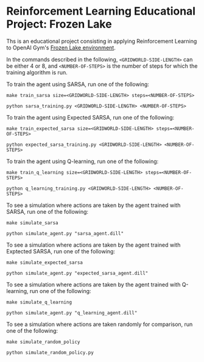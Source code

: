 # Reinforcement Learning Educational Project: Frozen Lake

Ths is an educational project consisting in applying Reinforcement Learning to OpenAI Gym's [Frozen Lake environment](https://gym.openai.com/envs/FrozenLake8x8-v0/).

In the commands described in the following, `<GRIDWORLD-SIDE-LENGTH>` can be either 4 or 8, and `<NUMBER-OF-STEPS>` is the number of steps for which the training algorithm is run.

To train the agent using SARSA, run one of the following:

```shell
make train_sarsa size=<GRIDWORLD-SIDE-LENGTH> steps=<NUMBER-OF-STEPS>
```

```shell
python sarsa_training.py <GRIDWORLD-SIDE-LENGTH> <NUMBER-OF-STEPS>
```

To train the agent using Expected SARSA, run one of the following:

```shell
make train_expected_sarsa size=<GRIDWORLD-SIDE-LENGTH> steps=<NUMBER-OF-STEPS>
```

```shell
python expected_sarsa_training.py <GRIDWORLD-SIDE-LENGTH> <NUMBER-OF-STEPS>
```

To train the agent using Q-learning, run one of the following:

```shell
make train_q_learning size=<GRIDWORLD-SIDE-LENGTH> steps=<NUMBER-OF-STEPS>
```

```shell
python q_learning_training.py <GRIDWORLD-SIDE-LENGTH> <NUMBER-OF-STEPS>
```

To see a simulation where actions are taken by the agent trained with SARSA, run one of the following:

```shell
make simulate_sarsa
```

```shell
python simulate_agent.py "sarsa_agent.dill"
```

To see a simulation where actions are taken by the agent trained with Exptected SARSA, run one of the following:

```shell
make simulate_expected_sarsa
```

```shell
python simulate_agent.py "expected_sarsa_agent.dill"
```

To see a simulation where actions are taken by the agent trained with Q-learning, run one of the following:

```shell
make simulate_q_learning
```

```shell
python simulate_agent.py "q_learning_agent.dill"
```

To see a simulation where actions are taken randomly for comparison, run one of the following:

```shell
make simulate_random_policy
```

```shell
python simulate_random_policy.py
```


